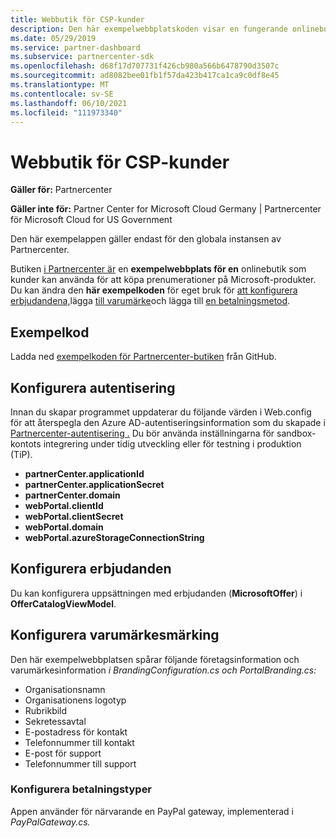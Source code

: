 ```yaml
---
title: Webbutik för CSP-kunder
description: Den här exempelwebbplatskoden visar en fungerande onlinebutik där kunder kan köpa prenumerationer på Microsoft-produkter.
ms.date: 05/29/2019
ms.service: partner-dashboard
ms.subservice: partnercenter-sdk
ms.openlocfilehash: d68f17d707731f426cb980a566b6478790d3507c
ms.sourcegitcommit: ad8082bee01fb1f57da423b417ca1ca9c0df8e45
ms.translationtype: MT
ms.contentlocale: sv-SE
ms.lasthandoff: 06/10/2021
ms.locfileid: "111973340"
---
```

# <a name="csp-customer-web-storefront"></a>Webbutik för CSP-kunder

**Gäller för:** Partnercenter

**Gäller inte för:** Partner Center for Microsoft Cloud Germany | Partnercenter för Microsoft Cloud for US Government

Den här exempelappen gäller endast för den globala instansen av Partnercenter.

Butiken [i Partnercenter är](https://github.com/Microsoft/Partner-Center-Storefront) en **exempelwebbplats för en** onlinebutik som kunder kan använda för att köpa prenumerationer på Microsoft-produkter. Du kan ändra den **här exempelkoden** för eget bruk för [att konfigurera erbjudandena,](#configure-offers)lägga [till varumärke](#configure-branding)och lägga till [en betalningsmetod](#configure-payment-types).

## <a name="sample-code"></a>Exempelkod

Ladda ned [exempelkoden för Partnercenter-butiken](https://github.com/Microsoft/Partner-Center-Storefront) från GitHub.

## <a name="configure-authentication"></a>Konfigurera autentisering

Innan du skapar programmet uppdaterar du följande värden i Web.config för att återspegla den Azure AD-autentiseringsinformation som du skapade i [Partnercenter-autentisering .](partner-center-authentication.md) Du bör använda inställningarna för sandbox-kontots integrering under tidig utveckling eller för testning i produktion (TiP).

- **partnerCenter.applicationId**
- **partnerCenter.applicationSecret**
- **partnerCenter.domain**
- **webPortal.clientId**
- **webPortal.clientSecret**
- **webPortal.domain**
- **webPortal.azureStorageConnectionString**

## <a name="configure-offers"></a>Konfigurera erbjudanden

Du kan konfigurera uppsättningen med erbjudanden (**MicrosoftOffer**) i **OfferCatalogViewModel**.

## <a name="configure-branding"></a>Konfigurera varumärkesmärking

Den här exempelwebbplatsen spårar följande företagsinformation och varumärkesinformation *i BrandingConfiguration.cs* *och PortalBranding.cs:*

- Organisationsnamn
- Organisationens logotyp
- Rubrikbild
- Sekretessavtal
- E-postadress för kontakt
- Telefonnummer till kontakt
- E-post för support
- Telefonnummer till support

### <a name="configure-payment-types"></a>Konfigurera betalningstyper

Appen använder för närvarande en PayPal gateway, implementerad i *PayPalGateway.cs.*